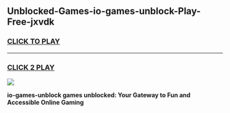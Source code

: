 
## Unblocked-Games-io-games-unblock-Play-Free-jxvdk
<h3>
<a href="https://premium76.site?title=io-games-unblock&ref=22A">CLICK TO PLAY</a></h3>
<hr>

<h3>
<a href="https://premium76.site?title=io-games-unblock&ref=22A">CLICK 2 PLAY</a>
  
</h3>

<a href="https://premium76.site?title=io-games-unblock&ref=22A"><img src="https://clearcache.store/games.png"></a>


**io-games-unblock games unblocked: Your Gateway to Fun and Accessible Online Gaming**

